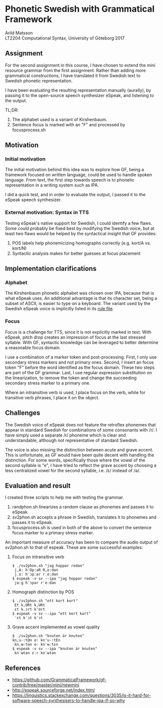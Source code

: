 # Phonetic Swedish with Grammatical Framework
Arild Matsson <br>
LT2204 Computational Syntax, University of Göteborg 2017

## Assignment

For the second assignment in this course, I have chosen to extend the mini resource grammar from the first assignment.
Rather than adding more grammatical constructions, I have translated it from Swedish text to Swedish phonetic representation.

I have been evaluating the resulting representation manually (aurally), by passing it to the open-source speech synthesizer eSpeak, and listening to the output.

TL;DR:
 
1. The alphabet used is a variant of Kirshenbaum.
2. Sentence focus is marked with an "F" and processed by focusprocess.sh

## Motivation

### Initial motivation

The initial motivation behind this idea was to explore how GF, being a framework focused on written language, could be used to handle spoken language.
From text, the first step towards speech is to phonetic representation in a writing system such as IPA.

I did a quick test, and in order to evaluate the output, I passed it to the eSpeak speech synthesizer.

### External motivation: Syntax in TTS

Testing eSpeak's native support for Swedish, I could identify a few flaws.
Some could probably be fixed best by modifying the Swedish voice, but at least two flaws would be helped by the syntactical insight that GF provides:

1. POS labels help phonemicizing homographs correctly (e.g. kort/A vs. kort/N)
2. Syntactic analysis makes for better guesses at focus placement

## Implementation clarifications

### Alphabet

The Kirshenbaum phonetic alphabet was chosen over IPA, because that is what eSpeak uses.
An additional advantage is that its character set, being a subset of ASCII, is easier to type on a keyboard.
The variant used by the Swedish eSpeak voice is implicitly listed in its [rule file](https://github.com/nvaccess/espeak/blob/master/dictsource/sv_rules).

### Focus

Focus is a challenge for TTS, since it is not explicitly marked in text.
With eSpeak, pitch drop creates an impression of focus at the last stressed syllable.
With GF, syntactic knowledge can be leveraged to better determine a reasonable focus domain.

I use a combination of a marker token and post-processing.
First, I only use secondary stress markers and not primary ones.
Second, I insert an focus token "F" before the word identified as the focus domain.
These two steps are part of the GF grammar.
Last, I use regular expression substitution on the linearization, to remove the token and change the succeeding secondary stress marker to a primary one.

Where an intransitive verb is used, I place focus on the verb, while for transitive verb phrases, I place it on the object. 

## Challenges

The Swedish voice of eSpeak does not feature the retroflex phonemes that appear in standard Swedish for combinations of some consonants with /r/.
I have simply used a separate /r/ phoneme which is clear and understandable, although not representative of standard Swedish.

The voice is also missing the distinction between acute and grave accent.
This is unfortunate, as GF would have been quite decent with handling the distinction.
For some words, specifically those where the vowel of the second syllable is "e", I have tried to reflect the grave accent by choosing a less centralized vowel for the second syllable, i.e. /ɛ/ instead of /ə/.

## Evaluation and result

I created three scripts to help me with testing the grammar.

1. randphon.sh linearizes a random clause as phonemes and passes it to eSpeak.
2. sv2phon.sh accepts a phrase in Swedish, translates it to phonemes and passes it to eSpeak.
3. focusprocess.sh is used in both of the above to convert the sentence focus marker to a primary stress marker.

An important measure of accuracy has been to compare the audio output of sv2phon.sh to that of espeak.
These are some successful examples:

1. Focus on intransitive verb

       $ ./sv2phon.sh "jag hoppar redan"
        j,A: h'Op:aR R,e:dan
        jˌɑː hˈɔpːar rˌeːdan
       $ espeak -v sv --ipa "jag hoppar redan"
        jɑːɡ hˈɔpar rˈeːdan
        
2. Homograph distinction by POS

       $ ./sv2phon.sh "ett kort kort"
        Et k,ORt k,URt
        ɛt kˌɔrt kˈʊrt
       $ espeak -v sv --ipa "ett kort kort"
        ˈɛt kˈɔt kˈɔt
        
3. Grave accent implemented as vowel quality

       $ ./sv2phon.sh "knuten är knuten"
       kn,u-:t@n e: kn'u-:tEn
        knˌʉːtən eː knˈʉːtɛn
       $ espeak -v sv --ipa "knuten är knuten"
        knˈʉtən ɛːr knˈʉtən

## References

* https://github.com/GrammaticalFramework/gf-contrib/tree/master/mini/newmini
* http://espeak.sourceforge.net/index.html
* https://linguistics.stackexchange.com/questions/3035/is-it-hard-for-software-speech-synthesisers-to-handle-ipa-if-so-why
